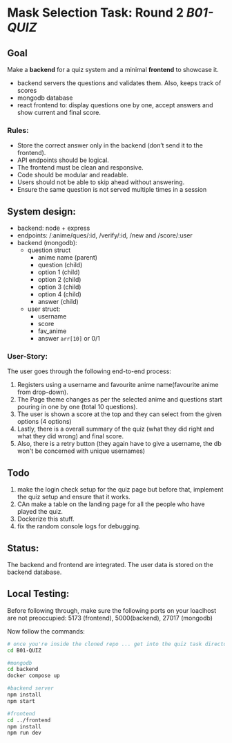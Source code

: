 # Mask Selection Task: Round 2 _B01-QUIZ_

## Goal

Make a **backend** for a quiz system and a minimal **frontend** to showcase it.

- backend servers the questions and validates them. Also, keeps track of scores
- mongodb database
- react frontend to: display questions one by one, accept answers and show current and final score.

### Rules:

- Store the correct answer only in the backend (don’t send it to the frontend).
- API endpoints should be logical.
- The frontend must be clean and responsive.
- Code should be modular and readable.
- Users should not be able to skip ahead without answering.
- Ensure the same question is not served multiple times in a session

## System design:

- backend: node + express
- endpoints: /:anime/ques/:id, /verify/:id, /new and /score/:user
- backend (mongodb):
  - question struct
    - anime name (parent)
    - question (child)
    - option 1 (child)
    - option 2 (child)
    - option 3 (child)
    - option 4 (child)
    - answer (child)
  - user struct:
    - username
    - score
    - fav_anime
    - answer `arr[10]` or 0/1

### User-Story:

The user goes through the following end-to-end process:

1. Registers using a username and favourite anime name(favourite anime from drop-down).
2. The Page theme changes as per the selected anime and questions start pouring in one by one (total 10 questions).
3. The user is shown a score at the top and they can select from the given options (4 options)
4. Lastly, there is a overall summary of the quiz (what they did right and what they did wrong) and final score.
5. Also, there is a retry button (they again have to give a username, the db won't be concerned with unique usernames)

## Todo

1. make the login check setup for the quiz page but before that, implement the quiz setup and ensure that it works.
2. CAn make a table on the landing page for all the people who have played the quiz.
3. Dockerize this stuff.
4. fix the random console logs for debugging.

## Status:

The backend and frontend are integrated. The user data is stored on the backend database.

## Local Testing:

Before following through, make sure the following ports on your loaclhost are not preoccupied: 5173 (frontend), 5000(backend), 27017 (mongodb)

Now follow the commands:

```bash
# once you're inside the cloned repo ... get into the quiz task directory
cd B01-QUIZ

#mongodb
cd backend
docker compose up

#backend server
npm install
npm start

#frontend
cd ../frontend
npm install
npm run dev
```
